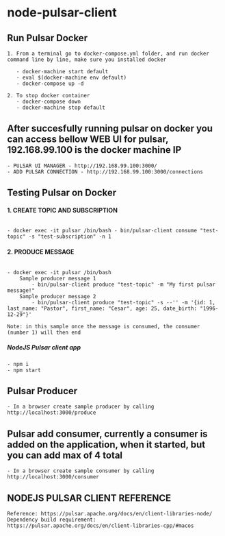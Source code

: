 # node-pulsar-client

## Run Pulsar Docker

```
1. From a terminal go to docker-compose.yml folder, and run docker command line by line, make sure you installed docker

   - docker-machine start default
   - eval $(docker-machine env default)
   - docker-compose up -d

2. To stop docker container
   - docker-compose down
   - docker-machine stop default
```

## After succesfully running pulsar on docker you can access bellow WEB UI for pulsar, 192.168.99.100 is the docker machine IP

```
- PULSAR UI MANAGER - http://192.168.99.100:3000/
- ADD PULSAR CONNECTION - http://192.168.99.100:3000/connections
```

## Testing Pulsar on Docker

#### 1. CREATE TOPIC AND SUBSCRIPTION

```

- docker exec -it pulsar /bin/bash - bin/pulsar-client consume "test-topic" -s "test-subscription" -n 1
```

#### 2. PRODUCE MESSAGE

```

- docker exec -it pulsar /bin/bash
    Sample producer message 1
        - bin/pulsar-client produce "test-topic" -m "My first pulsar message!"
    Sample producer message 2
        - bin/pulsar-client produce "test-topic" -s --'' -m '{id: 1, last_name: "Pastor", first_name: "Cesar", age: 25, date_birth: "1996-12-29"}'

Note: in this sample once the message is consumed, the consumer (number 1) will then end
```

##### NodeJS Pulsar client app

```
- npm i
- npm start
```

## Pulsar Producer

```
- In a browser create sample producer by calling http://localhost:3000/produce
```

## Pulsar add consumer, currently a consumer is added on the application, when it started, but you can add max of 4 total

```
- In a browser create sample consumer by calling http://localhost:3000/consumer
```

## NODEJS PULSAR CLIENT REFERENCE

```
Reference: https://pulsar.apache.org/docs/en/client-libraries-node/
Dependency build requirement: https://pulsar.apache.org/docs/en/client-libraries-cpp/#macos
```
